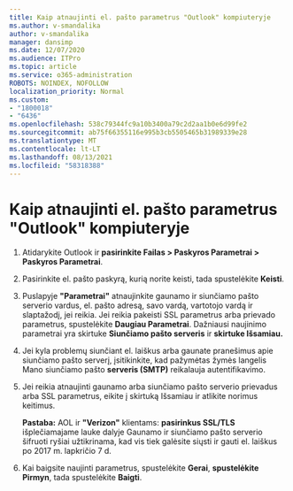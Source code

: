 ```yaml
---
title: Kaip atnaujinti el. pašto parametrus "Outlook" kompiuteryje
ms.author: v-smandalika
author: v-smandalika
manager: dansimp
ms.date: 12/07/2020
ms.audience: ITPro
ms.topic: article
ms.service: o365-administration
ROBOTS: NOINDEX, NOFOLLOW
localization_priority: Normal
ms.custom:
- "1800018"
- "6436"
ms.openlocfilehash: 538c79344fc9a10b3400a79c2d2aa1b0e6d99fe2
ms.sourcegitcommit: ab75f66355116e995b3cb5505465b31989339e28
ms.translationtype: MT
ms.contentlocale: lt-LT
ms.lasthandoff: 08/13/2021
ms.locfileid: "58318388"
---
```

# <a name="how-to-update-email-settings-in-outlook-for-pc"></a>Kaip atnaujinti el. pašto parametrus "Outlook" kompiuteryje

1. Atidarykite Outlook ir **pasirinkite Failas > Paskyros Parametrai > Paskyros Parametrai**.

2. Pasirinkite el. pašto paskyrą, kurią norite keisti, tada spustelėkite **Keisti**. 

3. Puslapyje **"Parametrai"** atnaujinkite gaunamo ir siunčiamo pašto serverio vardus, el. pašto adresą, savo vardą, vartotojo vardą ir slaptažodį, jei reikia. Jei reikia pakeisti SSL parametrus arba prievado parametrus, spustelėkite **Daugiau Parametrai**. Dažniausi naujinimo parametrai yra skirtuke **Siunčiamo pašto serveris** ir **skirtuke Išsamiau.**

4. Jei kyla problemų siunčiant el. laiškus arba gaunate pranešimus apie siunčiamo pašto serverį, įsitikinkite, kad pažymėtas žymės langelis Mano siunčiamo pašto **serveris (SMTP)** reikalauja autentifikavimo.

5. Jei reikia atnaujinti gaunamo arba siunčiamo pašto serverio  prievadus arba SSL parametrus, eikite į skirtuką Išsamiau ir atlikite norimus keitimus.

    **Pastaba:** AOL ir **"Verizon"** klientams: **pasirinkus SSL/TLS** išplečiamajame lauke dalyje Gaunamo ir siunčiamo pašto serverio šifruoti ryšiai užtikrinama, kad vis tiek galėsite siųsti ir gauti el. laiškus po 2017 m. lapkričio 7 d. 

6. Kai baigsite naujinti parametrus, spustelėkite **Gerai**, **spustelėkite Pirmyn**, tada spustelėkite **Baigti**.


